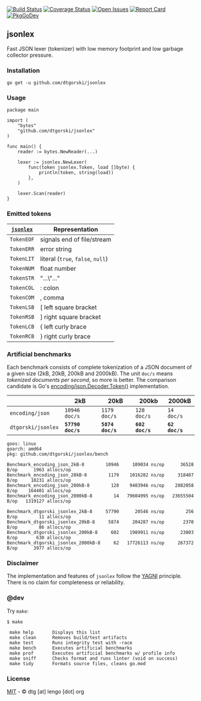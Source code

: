 [![Build Status](https://travis-ci.org/dtgorski/jsonlex.svg?branch=master)](https://travis-ci.org/dtgorski/jsonlex)
[![Coverage Status](https://coveralls.io/repos/github/dtgorski/jsonlex/badge.svg?branch=master)](https://coveralls.io/github/dtgorski/jsonlex?branch=master)
[![Open Issues](https://img.shields.io/github/issues/dtgorski/jsonlex.svg)](https://github.com/dtgorski/jsonlex/issues)
[![Report Card](https://goreportcard.com/badge/github.com/dtgorski/jsonlex)](https://goreportcard.com/report/github.com/dtgorski/jsonlex)
[![PkgGoDev](https://pkg.go.dev/badge/github.com/dtgorski/jsonlex)](https://pkg.go.dev/github.com/dtgorski/jsonlex)

## jsonlex

Fast JSON lexer (tokenizer) with low memory footprint and low garbage collector pressure.

### Installation
```
go get -u github.com/dtgorski/jsonlex
```

### Usage
```
package main

import (
    "bytes"
    "github.com/dtgorski/jsonlex"
)

func main() {
    reader := bytes.NewReader(...)

    lexer := jsonlex.NewLexer(
        func(token jsonlex.Token, load []byte) {
            println(token, string(load))
        },
    )

    lexer.Scan(reader)
}
```

### Emitted tokens
| [```jsonlex```](https://pkg.go.dev/github.com/dtgorski/jsonlex) | Representation
| --- | ---
|```TokenEOF``` | signals end of file/stream
|```TokenERR``` | error string
|```TokenLIT``` | literal (```true```, ```false```, ```null```)
|```TokenNUM``` | float number
|```TokenSTR``` | "...\\"..."
|```TokenCOL``` | : colon
|```TokenCOM``` | , comma
|```TokenLSB``` | [ left square bracket
|```TokenRSB``` | ] right square bracket
|```TokenLCB``` | { left curly brace
|```TokenRCB``` | } right curly brace

### Artificial benchmarks

Each benchmark consists of complete tokenization of a JSON document of a given size (2kB, 20kB, 200kB and 2000kB). The unit ```doc/s``` means _tokenized documents per second_, so more is better. 
The comparison candidate is Go's [encoding/json.Decoder.Token()](https://golang.org/pkg/encoding/json/#Decoder.Token) implementation.

| |2kB|20kB|200kb|2000kB
| --- | --- | --- | --- | ---
|```encoding/json```|```10946 doc/s```|```1179 doc/s```|```128 doc/s```|```14 doc/s```
|```dtgorski/jsonlex```|**```57790 doc/s```**|**```5874 doc/s```**|**```602 doc/s```**|**```62 doc/s```**

```
goos: linux
goarch: amd64
pkg: github.com/dtgorski/jsonlex/bench

Benchmark_encoding_json_2kB-8        10946     109034 ns/op      36528 B/op      1963 allocs/op
Benchmark_encoding_json_20kB-8        1179    1016282 ns/op     318487 B/op     18231 allocs/op
Benchmark_encoding_json_200kB-8        128    9403946 ns/op    2882058 B/op    164401 allocs/op
Benchmark_encoding_json_2000kB-8        14   79604995 ns/op   23655504 B/op   1319127 allocs/op

Benchmark_dtgorski_jsonlex_2kB-8     57790      20546 ns/op        256 B/op        11 allocs/op
Benchmark_dtgorski_jsonlex_20kB-8     5874     204287 ns/op       2370 B/op        86 allocs/op
Benchmark_dtgorski_jsonlex_200kB-8     602    1989911 ns/op      23803 B/op       630 allocs/op
Benchmark_dtgorski_jsonlex_2000kB-8     62   17726113 ns/op     267372 B/op      3977 allocs/op
```

### Disclaimer
The implementation and features of ```jsonlex``` follow the [YAGNI](https://en.wikipedia.org/wiki/You_aren%27t_gonna_need_it) principle.
There is no claim for completeness or reliability.

### @dev
Try ```make```:
```
$ make

 make help       Displays this list
 make clean      Removes build/test artifacts
 make test       Runs integrity test with -race
 make bench      Executes artificial benchmarks
 make prof       Executes artificial benchmarks w/ profile info
 make sniff      Checks format and runs linter (void on success)
 make tidy       Formats source files, cleans go.mod
```

### License
[MIT](https://opensource.org/licenses/MIT) - © dtg [at] lengo [dot] org
